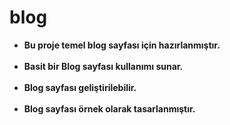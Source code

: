 # blog<center>
- <strong>Bu proje temel blog sayfası için hazırlanmıştır.<br><br>
- Basit bir Blog sayfası kullanımı sunar.<br><br>
- Blog sayfası geliştirilebilir.<br><br>
- Blog sayfası örnek olarak tasarlanmıştır.<br><br>
